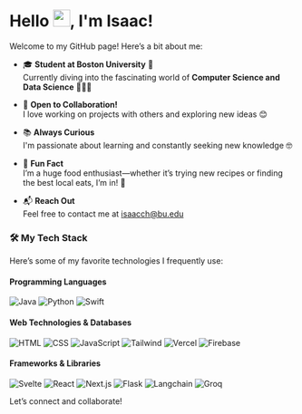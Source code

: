 # Hello <img src="https://raw.githubusercontent.com/MartinHeinz/MartinHeinz/master/wave.gif" width="30" height="30">, I'm Isaac!

Welcome to my GitHub page! Here’s a bit about me:

- 🎓 **Student at Boston University** 🐶  
  Currently diving into the fascinating world of **Computer Science and Data Science** 👨🏻‍💻

- 🤝 **Open to Collaboration!**  
  I love working on projects with others and exploring new ideas 😊

- 📚 **Always Curious**  
  I'm passionate about learning and constantly seeking new knowledge 🤓

- 🌟 **Fun Fact**  
  I’m a huge food enthusiast—whether it’s trying new recipes or finding the best local eats, I’m in! 🤤

- 📬 **Reach Out**  
  Feel free to contact me at [isaacch@bu.edu](mailto:isaacch@bu.edu)

### 🛠️ My Tech Stack

Here’s some of my favorite technologies I frequently use:

#### Programming Languages
![Java](https://img.shields.io/badge/-Java-007396?style=flat-square&logo=java&logoColor=white)
![Python](https://img.shields.io/badge/-Python-3776AB?style=flat-square&logo=python&logoColor=white)
![Swift](https://img.shields.io/badge/-Swift-F05138?style=flat-square&logo=swift&logoColor=white)

#### Web Technologies & Databases
![HTML](https://img.shields.io/badge/-HTML-E34F26?style=flat-square&logo=html5&logoColor=white)
![CSS](https://img.shields.io/badge/-CSS-1572B6?style=flat-square&logo=css3&logoColor=white)
![JavaScript](https://img.shields.io/badge/-JavaScript-F7DF1E?style=flat-square&logo=javascript&logoColor=black)
![Tailwind](https://img.shields.io/badge/-Tailwind%20CSS-06B6D4?style=flat-square&logo=tailwindcss&logoColor=white)
![Vercel](https://img.shields.io/badge/-Vercel-000000?style=flat-square&logo=vercel&logoColor=white)
![Firebase](https://img.shields.io/badge/-Firebase-FFCA28?style=flat-square&logo=firebase&logoColor=black)

#### Frameworks & Libraries
![Svelte](https://img.shields.io/badge/-Svelte-FF3E00?style=flat-square&logo=svelte&logoColor=white)
![React](https://img.shields.io/badge/-React-61DAFB?style=flat-square&logo=react&logoColor=black)
![Next.js](https://img.shields.io/badge/-Next.js-000000?style=flat-square&logo=next.js&logoColor=white)
![Flask](https://img.shields.io/badge/-Flask-000000?style=flat-square&logo=flask&logoColor=white)
![Langchain](https://img.shields.io/badge/-Langchain-000000?style=flat-square&logo=langchain&logoColor=white)
![Groq](https://img.shields.io/badge/-Groq-00B2A9?style=flat-square&logo=groq&logoColor=white)

Let’s connect and collaborate!

